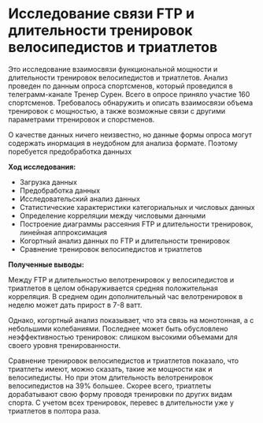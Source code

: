 # Исследование связи FTP и длительности тренировок велосипедистов и триатлетов
Это исследование взаимосвязи функциональной мощности и длительности тренировок велосипедистов и триатлетов. Анализ проведен по данным опроса спортсменов, который проведился в телеграмм-канале Тренер Сурен. Всего в опросе приняло участие 160 спортсменов. Требовалось обнаружить и описать взаимосвязи объема тренировок с мощностью, а также возможные связи с другими параметрами ттренировок и спорстменов.

О качестве данных ничего неизвестно, но данные формы опроса могут содержать инормация в неудобном для анализа формате. Поэтому поребуется предобработка даннызх

**Ход исследования:**

- Загрузка данных
- Предобработка данных
- Исследовательский анализ данных
- Статистические характеристики категориальных и числовых данных
- Определение корреляции между числовыми данными
- Построение диаграммы рассеяния FTP и длительности тренировок, линейная аппроксимация
- Когортный анализ данных по FTP и длительности тренировок
- Сравнение тренировок велосипедистов и триатлетов

**Полученные выводы:**

Между FTP и длительностью велотренировок у велосипедистов и триатлетов в целом обнаруживается средняя положительная корреляция. В среднем один дополнительный час велотренировок в неделю может дать прирост в 7-8 ватт.

Однако, когортный анализ показывает, что эта связь на монотонная, а с небольшими колебаниями. Последнее может быть обусловлено неэффективностью тренировок: слишком высокими объемами для своего уровня тренированности.

Сравнение тренировок велосипедистов и триатлетов показало, что триатлеты имеют, можно сказать, такие же мощности как и велосипедисты. Но при этом длительность велотренировок велосипедистов на 39% большее. Скорее всего, триатлеты дорабатывают свою форму проводя тренировки по других видам спорта. С учетом всех тренировок, перевес в длительности уже у триатлетов в полтора раза.
